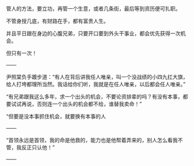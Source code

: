 管人的方法，要立功，再管一个生意，或者几条街，最后等到资历便可扎职。

不管身授几底，有财路在手，都有富贵人生。

并且平日跟在身边的心腹兄弟，只要开口要到外头干事业，都会优先获得一次机会。

但只有一次！

——

尹照棠负手踱步道：“有人在背后讲我任人唯亲，叫一个没战绩的小四九扛大旗，给人打垮都理所当然。我话给你们听，我就是在任人唯亲，以后都会任人唯亲。”

“有兄弟跟我这么多年，求一个出头的机会，不要论资排辈的吗？有没有本事，都要试试再说，否则连一个出头的机会都不给，谁替我卖命！”

“但要是没本事抓住机会，就要换有本事的人

——

“首领永远是首领，我的命是他救的，能力也是他帮着弄来的，别人怎么看我不管，我反正只认他！”

——

